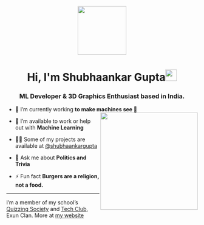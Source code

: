 <p align="center">
    <img style="width:8rem; height:auto" src="https://cdn.dribbble.com/users/1787323/screenshots/10091971/media/d43c019bfeff34be8816481e843ea8c1.png"/>
  </p>
  
  <h1 align="center">Hi, I'm Shubhaankar Gupta<img width="30px" src="https://raw.githubusercontent.com/iampavangandhi/iampavangandhi/master/gifs/Hi.gif"></h1>
  <h3 font-size="20" align="center">ML Developer & 3D Graphics Enthusiast based in India.</h3>
  
  
  - 🌱 I’m currently working **to make machines see 👀** <img align="right" style="width:16rem; height:auto" src="https://logimp.files.wordpress.com/2019/01/viral-p-2.gif"/>
  
  - 🤝 I’m available to work or help out with **Machine Learning**
  
  - 👨‍💻 Some of my projects are available at [@shubhaankargupta](https://github.com/shubhaankargupta)
  
  - 💬 Ask me about **Politics and Trivia**
  
  - ⚡ Fun fact **Burgers are a religion, not a food.**
  

  ----
  
   
 I’m a member of my school’s [Quizzing Society](https://qcdpsrkp.xyz) and [Tech Club](https://exunclan.com), Exun Clan.
 More at [my website](https://shubhaankar.me)
  
